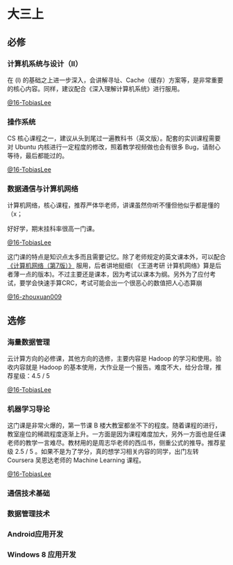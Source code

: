 # 大三上

## 必修

### 计算机系统与设计（ⅠI）

在 (I) 的基础之上进一步深入，会讲解寻址、Cache（缓存）方案等，是非常重要的核心内容。同样，建议配合《深入理解计算机系统》进行服用。

[@16-TobiasLee](https://github.com/TobiasLee)

### 操作系统

CS 核心课程之一，建议从头到尾过一遍教科书（英文版）。配套的实训课程需要对 Ubuntu 内核进行一定程度的修改，照着教学视频做也会有很多 Bug，请耐心等待，最后都能过的。

[@16-TobiasLee](https://github.com/TobiasLee)

### 数据通信与计算机网络

计算机网络，核心课程，推荐严体华老师，讲课虽然你听不懂但他似乎都是懂的（x；

好好学，期末挂科率很高一门课。

[@16-TobiasLee](https://github.com/TobiasLee)

这门课的特点是知识点太多而且需要记忆。除了老师规定的英文课本外，可以配合[《计算机网络（第7版）》](https://book.douban.com/subject/26960678/) 服用，后者讲地挺细( 《王道考研 计算机网络》算是后者薄一点的版本)。不过主要还是课本，因为考试以课本为纲。另外为了应付考试，要学会快速手算CRC，考试可能会出一个很恶心的数值把人心态算崩

[@16-zhouxuan009](https://github.com/zhouxuan009)

## 选修

### 海量数据管理

云计算方向的必修课，其他方向的选修，主要内容是 Hadoop 的学习和使用。验收内容就是 Hadoop 的基本使用，大作业是一个报告。难度不大，给分合理，推荐星级：4.5 / 5

[@16-TobiasLee](https://github.com/TobiasLee)

### 机器学习导论

这门课是非常火爆的，第一节课 B 楼大教室都坐不下的程度。随着课程的进行，教室座位的稀疏程度逐渐上升。一方面是因为课程难度加大，另外一方面也是任课老师的教学一言难尽。教材用的是周志华老师的西瓜书，侧重公式的推导。推荐星级 2.5 / 5 。如果不是为了学分，真的想学习相关内容的同学，出门左转 Coursera 吴恩达老师的 Machine Learning 课程。

[@16-TobiasLee](https://github.com/TobiasLee)

### 通信技术基础



### 数据管理技术



### Android应用开发



### Windows 8 应用开发

